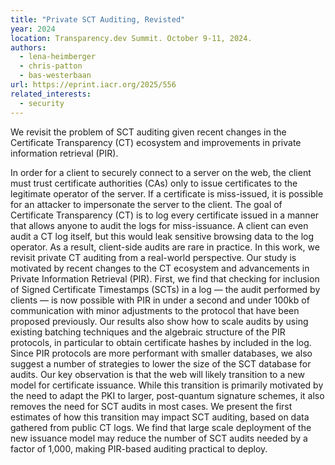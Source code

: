 ```yaml
---
title: "Private SCT Auditing, Revisted"
year: 2024
location: Transparency.dev Summit. October 9-11, 2024.
authors:
  - lena-heimberger
  - chris-patton
  - bas-westerbaan
url: https://eprint.iacr.org/2025/556
related_interests:
  - security
---
```


We revisit the problem of SCT auditing given recent changes in the Certificate Transparency (CT) ecosystem and improvements in private information retrieval (PIR).

In order for a client to securely connect to a server on the web, the client must trust certificate authorities (CAs) only to issue certificates to the legitimate operator of the server. If a certificate is miss-issued, it is possible for an attacker to impersonate the server to the client. The goal of Certificate Transparency (CT) is to log every certificate issued in a manner that allows anyone to audit the logs for miss-issuance. A client can even audit a CT log itself, but this would leak sensitive browsing data to the log operator. As a result, client-side audits are rare in practice. In this work, we revisit private CT auditing from a real-world perspective. Our study is motivated by recent changes to the CT ecosystem and advancements in Private Information Retrieval (PIR). First, we find that checking for inclusion of Signed Certificate Timestamps (SCTs) in a log — the audit performed by clients — is now possible with PIR in under a second and under 100kb of communication with minor adjustments to the protocol that have been proposed previously. Our results also show how to scale audits by using existing batching techniques and the algebraic structure of the PIR protocols, in particular to obtain certificate hashes by included in the log. Since PIR protocols are more performant with smaller databases, we also suggest a number of strategies to lower the size of the SCT database for audits. Our key observation is that the web will likely transition to a new model for certificate issuance. While this transition is primarily motivated by the need to adapt the PKI to larger, post-quantum signature schemes, it also removes the need for SCT audits in most cases. We present the first estimates of how this transition may impact SCT auditing, based on data gathered from public CT logs. We find that large scale deployment of the new issuance model may reduce the number of SCT audits needed by a factor of 1,000, making PIR-based auditing practical to deploy.
